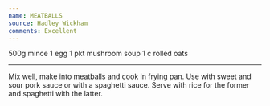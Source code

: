 ```yaml
---
name: MEATBALLS
source: Hadley Wickham
comments: Excellent
---
```


500g mince
1 egg
1 pkt mushroom soup
1 c rolled oats

---

Mix well, make into meatballs and cook in frying pan.  Use with sweet and sour pork sauce or with a spaghetti sauce.  Serve with rice for the former and spaghetti with the latter.

